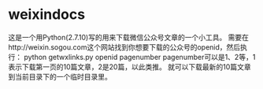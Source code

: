 # weixindocs
这是一个用Python(2.7.10)写的用来下载微信公众号文章的一个小工具。
需要在http://weixin.sogou.com这个网站找到你想要下载的公众号的openid，然后执行：
python getwxlinks.py openid pagenumber
pagenumber可以是1、2等，1表示下载第一页的10篇文章，2是20篇，以此类推。
就可以下载最新的10篇文章到当前目录下的一个临时目录里。

